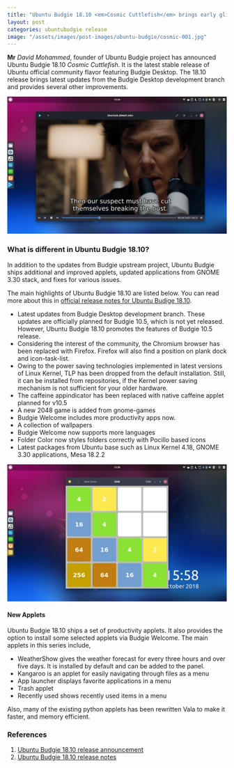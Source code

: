 ```yaml
---
title: "Ubuntu Budgie 18.10 <em>Cosmic Cuttlefish</em> brings early glimpses of Budgie 10.5"
layout: post
categories: ubuntubudgie release
image: "/assets/images/post-images/ubuntu-budgie/cosmic-001.jpg"
---
```

**Mr** *David Mohammed*, founder of Ubuntu Budgie project has announced Ubuntu Budgie 18.10 *Cosmic Cuttlefish*. It is the latest stable release of Ubuntu official community flavor featuring Budgie Desktop. The 18.10 release brings latest updates from the Budgie Desktop development branch and provides several other improvements.

![Ubuntu Budgie Comsic Preview](/assets/images/post-images/ubuntu-budgie/cosmic-001.jpg)

### What is different in Ubuntu Budgie 18.10?
In addition to the updates from Budgie upstream project, Ubuntu Budgie ships additional and improved applets, updated applications from GNOME 3.30 stack, and fixes for various issues.

The main highlights of Ubuntu Budgie 18.10 are listed below. You can read more about this in [official release notes for Ubuntu Budige 18.10](https://ubuntubudgie.org/blog/2018/09/27/18-10-release-notes).
- Latest updates from Budgie Desktop development branch. These updates are officially planned for Budgie 10.5, which is not yet released. However, Ubuntu Budgie 18.10 promotes the features of Budgie 10.5 release.
- Considering the interest of the community, the Chromium browser has been replaced with Firefox. Firefox will also find a position on plank dock and icon-task-list.
- Owing to the power saving technologies implemented in latest versions of Linux Kernel, TLP has been dropped from the default installation. Still, it can be installed from repositories, if the Kernel power saving mechanism is not sufficient for your older hardware.
- The caffeine appindicator has been replaced with native caffeine applet planned for v10.5
- A new 2048 game is added from gnome-games
- Budgie Welcome includes more productivity apps now.
- A collection of wallpapers
- Budgie Welcome now supports more languages
- Folder Color now styles folders correctly with Pocillo based icons
- Latest packages from Ubuntu base such as Linux Kernel 4.18, GNOME 3.30 applications, Mesa 18.2.2

![2048 Game in Ubuntu Budgie](/assets/images/post-images/ubuntu-budgie/cosmic-002.jpg)

#### New Applets
Ubuntu Budgie 18.10 ships a set of productivity applets. It also provides the option to install some selected applets via Budgie Welcome. The main applets in this series include,
-  WeatherShow gives the weather forecast for every three hours and over five days. It is installed by default and can be added to the panel.
- Kangaroo is an applet for easily navigating through files as a menu
- App launcher displays favorite applications in a menu
- Trash applet
- Recently used shows recently used items in a menu

Also, many of the existing python applets has been rewritten Vala to make it faster, and memory efficient.

### References
1. [Ubuntu Budgie 18.10 release announcement](https://ubuntubudgie.org/blog/2018/10/18/18-10-ubuntu-budgie-released)
2. [Ubuntu Budgie 18.10 release notes](https://ubuntubudgie.org/blog/2018/09/27/18-10-release-notes)
